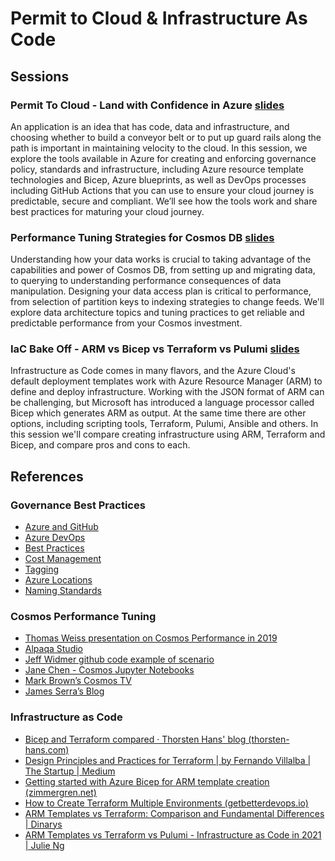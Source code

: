 # Permit to Cloud & Infrastructure As Code

## Sessions
### Permit To Cloud - Land with Confidence in Azure [slides](./assets//du22-Benkovich-PermitToCloud.pdf)
An application is an idea that has code, data and infrastructure, and choosing whether to build a conveyor belt or to put up guard rails along the path is important in maintaining velocity to the cloud. In this session, we explore the tools available in Azure for creating and enforcing governance policy, standards and infrastructure, including Azure resource template technologies and Bicep, Azure blueprints, as well as DevOps processes including GitHub Actions that you can use to ensure your cloud journey is predictable, secure and compliant. We’ll see how the tools work and share best practices for maturing your cloud journey.

### Performance Tuning Strategies for Cosmos DB [slides](./assets/du22-Cosmos%20for%20Relational%20Dev.pdf)
Understanding how your data works is crucial to taking advantage of the capabilities and power of Cosmos DB, from setting up and migrating data, to querying to understanding performance consequences of data manipulation. Designing your data access plan is critical to performance, from selection of partition keys to indexing strategies to change feeds. We'll explore data architecture topics and tuning practices to get reliable and predictable performance from your Cosmos investment.

### IaC Bake Off - ARM vs Bicep vs Terraform vs Pulumi [slides](./assets/du22-IaC-Azure.pdf)
Infrastructure as Code comes in many flavors, and the Azure Cloud's default deployment templates work with Azure Resource Manager (ARM) to define and deploy infrastructure. Working with the JSON format of ARM can be challenging, but Microsoft has introduced a language processor called Bicep which generates ARM as output. At the same time there are other options, including scripting tools, Terraform, Pulumi, Ansible and others. In this session we'll compare creating infrastructure using ARM, Terraform and Bicep, and compare pros and cons to each.

## References

### Governance Best Practices
- [Azure and GitHub](https://bit.ly/azGitHub)
- [Azure DevOps](https://bit.ly/azDevOps)
- [Best Practices](https://bit.ly/azBestPractices)
- [Cost Management](https://bit.ly/azCostMgmt)
- [Tagging](https://bit.ly/azTagging)
- [Azure Locations](https://bit.ly/azRegions)
- [Naming Standards](https://bit.ly/azNames)

### Cosmos Performance Tuning
- [Thomas Weiss presentation on Cosmos Performance in 2019]()
- [Alpaqa Studio](https://alpaqastudio.com)
- [Jeff Widmer github code example of scenario](https://github.com/jwidmer/AzureCosmosDbBlogExample)
- [Jane Chen - Cosmos Jupyter Notebooks]() 
- [Mark Brown’s Cosmos TV](https://gotcosmos.com)
- [James Serra’s Blog](https://www.jamesserra.com)

### Infrastructure as Code 
- [Bicep and Terraform compared · Thorsten Hans' blog (thorsten-hans.com)](https://www.thorsten-hans.com/bicep-and-terraform-compared/)
- [Design Principles and Practices for Terraform | by Fernando Villalba | The Startup | Medium](https://medium.com/swlh/design-principles-and-practices-for-terraform-276b2c463563)
- [Getting started with Azure Bicep for ARM template creation (zimmergren.net)](https://zimmergren.net/getting-started-azure-bicep/)
- [How to Create Terraform Multiple Environments (getbetterdevops.io)](https://getbetterdevops.io/terraform-create-infrastructure-in-multiple-environments/)
- [ARM Templates vs Terraform: Comparison and Fundamental Differences | Dinarys](https://dinarys.com/blog/azure-resource-manager-arm-shablony-vs-terraform)
- [ARM Templates vs Terraform vs Pulumi - Infrastructure as Code in 2021 | Julie Ng](https://julie.io/writing/arm-terraform-pulumi-infra-as-code/)
